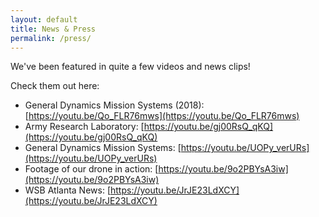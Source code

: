 ```yaml
---
layout: default
title: News & Press
permalink: /press/
---
```


We've been featured in quite a few videos and news clips!

Check them out here:
- General Dynamics Mission Systems (2018): [https://youtu.be/Qo_FLR76mws](https://youtu.be/Qo_FLR76mws)
- Army Research Laboratory: [https://youtu.be/gj00RsQ_qKQ](https://youtu.be/gj00RsQ_qKQ)
- General Dynamics Mission Systems: [https://youtu.be/UOPy_verURs](https://youtu.be/UOPy_verURs)
- Footage of our drone in action: [https://youtu.be/9o2PBYsA3iw](https://youtu.be/9o2PBYsA3iw)
- WSB Atlanta News: [https://youtu.be/JrJE23LdXCY](https://youtu.be/JrJE23LdXCY)
